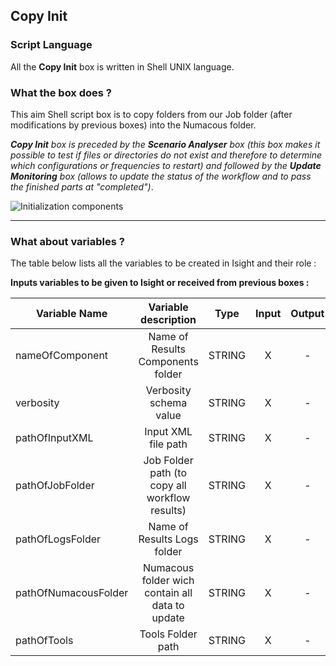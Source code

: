 ## Copy Init
### Script Language

All the __Copy Init__ box is written in Shell UNIX language.
### What the box does ?

 This aim Shell script box is to copy folders from our Job folder (after modifications by previous boxes) into the Numacous folder.

*__Copy Init__ box is preceded by the __Scenario Analyser__ box (this box makes it possible to test if files or directories do not exist and therefore to determine which configurations or frequencies to restart) and followed by the __Update Monitoring__ box (allows to update the status of the workflow and to pass the finished parts at "completed")*.

![Initialization components](https://user-images.githubusercontent.com/45098441/86895763-3f58c180-c105-11ea-8479-db334e3fee42.JPG)

----------------------------

### What about variables ?

The table below lists all the variables to be created in Isight and their role :

__Inputs variables to be given to Isight or received from previous boxes :__ 

| Variable Name | Variable description | Type | Input | Output |
| ------ | :------------: | :------: | :------: |  :------: |
| nameOfComponent | Name of Results Components folder | STRING | X | - |
| verbosity | Verbosity schema value | STRING | X | - |
| pathOfInputXML | Input XML file path | STRING | X | - |
| pathOfJobFolder| Job Folder path (to copy all workflow results) | STRING | X | - |
| pathOfLogsFolder | Name of Results Logs folder | STRING | X | - |
| pathOfNumacousFolder | Numacous folder wich contain all data to update | STRING | X | - |
| pathOfTools| Tools Folder path | STRING | X | - |
